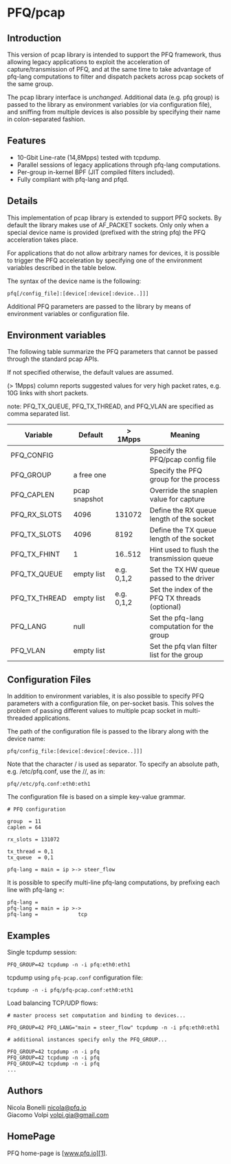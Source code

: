 PFQ/pcap 
========

Introduction
------------

This version of pcap library is intended to support the PFQ framework, thus allowing 
legacy applications to exploit the acceleration of capture/transmission of PFQ, and at the 
same time to take advantage of pfq-lang computations to filter and dispatch packets
across pcap sockets of the same group.

The pcap library interface is *unchanged*. Additional data (e.g. pfq group) is passed 
to the library as environment variables (or via configuration file), and sniffing 
from multiple devices is also possible by specifying their name in colon-separated fashion.


Features
--------

* 10-Gbit Line-rate (14,8Mpps) tested with tcpdump.
* Parallel sessions of legacy applications through pfq-lang computations.
* Per-group in-kernel BPF (JIT compiled filters included).
* Fully compliant with pfq-lang and pfqd.


Details
-------

This implementation of pcap library is extended to support PFQ sockets. By default
the library makes use of AF\_PACKET sockets. Only only when a special device name 
is provided (prefixed with the string pfq) the PFQ acceleration takes place. 

For applications that do not allow arbitrary names for devices, it is possible 
to trigger the PFQ acceleration by specifying one of the environment variables
described in the table below.

The syntax of the device name is the following:

```
pfq[/config_file]:[device[:device[:device..]]]
```

Additional PFQ parameters are passed to the library by means of environment variables 
or configuration file.


Environment variables
---------------------

The following table summarize the PFQ parameters that cannot be passed through the 
standard pcap APIs.

If not specified otherwise, the default values are assumed. 

(> 1Mpps) column reports suggested values for very high packet rates, 
e.g. 10G links with short packets. 

note: PFQ\_TX\_QUEUE, PFQ\_TX\_THREAD, and PFQ\_VLAN are specified as comma separated list.


Variable          |    Default    |  > 1Mpps  | Meaning
------------------|---------------|-----------|--------------------------------------------
PFQ\_CONFIG       |               |           | Specify the PFQ/pcap config file
PFQ\_GROUP        |  a free one   |           | Specify the PFQ group for the process
PFQ\_CAPLEN       | pcap snapshot |           | Override the snaplen value for capture
PFQ\_RX\_SLOTS    |    4096       |  131072   | Define the RX queue length of the socket   
PFQ\_TX\_SLOTS    |    4096       |   8192    | Define the TX queue length of the socket   
PFQ\_TX\_FHINT    |      1        | 16..512   | Hint used to flush the transmission queue
PFQ\_TX\_QUEUE    | empty list    |e.g. 0,1,2 | Set the TX HW queue passed to the driver
PFQ\_TX\_THREAD   | empty list    |e.g. 0,1,2 | Set the index of the PFQ TX threads (optional)
PFQ\_LANG         |    null       |           | Set the pfq-lang computation for the group
PFQ\_VLAN         | empty list    |           | Set the pfq vlan filter list for the group


Configuration Files
-------------------

In addition to environment variables, it is also possible to specify PFQ parameters with 
a configuration file, on per-socket basis. This solves the problem of passing different values 
to multiple pcap socket in multi-threaded applications.

The path of the configuration file is passed to the library along with the device name:

```
pfq/config_file:[device[:device[:device..]]]
```
Note that the character / is used as separator. To specify an absolute path, e.g. /etc/pfq.conf, 
use the //, as in:


```
pfq//etc/pfq.conf:eth0:eth1
```

The configuration file is based on a simple key-value grammar.

```
# PFQ configuration 

group  = 11
caplen = 64

rx_slots = 131072

tx_thread = 0,1
tx_queue  = 0,1

pfq-lang = main = ip >-> steer_flow
```

It is possible to specify multi-line pfq-lang computations, by prefixing each
line with pfq-lang =:


```
pfq-lang =
pfq-lang = main = ip >-> 
pfq-lang =             tcp
```

Examples
--------

Single tcpdump session:

```
PFQ_GROUP=42 tcpdump -n -i pfq:eth0:eth1
```

tcpdump using `pfq-pcap.conf` configuration file:

```
tcpdump -n -i pfq/pfq-pcap.conf:eth0:eth1
```

Load balancing TCP/UDP flows:

```
# master process set computation and binding to devices...

PFQ_GROUP=42 PFQ_LANG="main = steer_flow" tcpdump -n -i pfq:eth0:eth1

# additional instances specify only the PFQ_GROUP...

PFQ_GROUP=42 tcpdump -n -i pfq
PFQ_GROUP=42 tcpdump -n -i pfq
PFQ_GROUP=42 tcpdump -n -i pfq
...
```

Authors
-------

Nicola Bonelli <nicola@pfq.io>  
Giacomo Volpi <volpi.gia@gmail.com>


HomePage
--------

PFQ home-page is [www.pfq.io][1]. 


[1]: http://www.pfq.io
